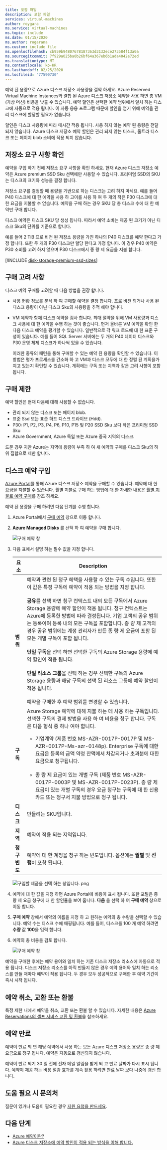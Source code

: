 ```yaml
---
title: 포함 파일
description: 포함 파일
services: virtual-machines
author: roygara
ms.service: virtual-machines
ms.topic: include
ms.date: 01/15/2020
ms.author: rogarana
ms.custom: include file
ms.openlocfilehash: cb959b94807678187363d3132ece273584f13a0a
ms.sourcegitcommit: 7f929a025ba0b26bf64a367eb6b1ada4042e72ed
ms.translationtype: MT
ms.contentlocale: ko-KR
ms.lasthandoff: 02/25/2020
ms.locfileid: "77590730"
---
```

예약 된 용량으로 Azure 디스크 저장소 사용량을 절약 하세요. Azure Reserved Virtual Machine Instances와 결합 된 Azure 디스크 저장소 예약을 사용 하면 총 VM (가상 머신) 비용을 낮출 수 있습니다. 예약 할인은 선택한 예약 범위에서 일치 하는 디스크에 자동으로 적용 됩니다. 이 자동 응용 프로그램 때문에 할인을 얻기 위해 예약을 관리 디스크에 할당할 필요가 없습니다.

할인은 디스크 사용량에 따라 매시간 적용 됩니다. 사용 하지 않는 예약 된 용량은 전달 되지 않습니다. Azure 디스크 저장소 예약 할인은 관리 되지 않는 디스크, 울트라 디스크 또는 페이지 blob 소비에 적용 되지 않습니다.

## <a name="determine-your-storage-needs"></a>저장소 요구 사항 확인

예약을 구입 하기 전에 저장소 요구 사항을 확인 하세요. 현재 Azure 디스크 저장소 예약은 Azure premium SSD Sku 선택에만 사용할 수 있습니다. 프리미엄 SSD의 SKU는 디스크의 크기와 성능을 결정 합니다.

저장소 요구를 결정할 때 용량을 기반으로 하는 디스크는 고려 하지 마세요. 예를 들어 P40 디스크에 대 한 예약을 사용 하 고이를 사용 하 여 두 개의 작은 P30 디스크에 대 한 요금을 지불할 수 없습니다. 예약을 구매 하는 경우 SKU 당 총 디스크 수에 대 한 예약만 구매 합니다.

디스크 예약은 디스크 SKU 당 생성 됩니다. 따라서 예약 소비는 제공 된 크기가 아닌 디스크 Sku의 단위를 기준으로 합니다.

예를 들어 2 TiB 프로 비전 된 저장소 용량을 가진 하나의 P40 디스크를 예약 한다고 가정 합니다. 또한 두 개의 P30 디스크만 할당 한다고 가정 합니다. 이 경우 P40 예약은 P30 소비를 고려 하지 않으며 P30 디스크에서 종 량 제 요금을 지불 합니다.
<br/>
<br/>
[!INCLUDE [disk-storage-premium-ssd-sizes](disk-storage-premium-ssd-sizes.md)]

## <a name="purchase-considerations"></a>구매 고려 사항

디스크 예약 구매를 고려할 때 다음 방법을 권장 합니다.

- 사용 현황 정보를 분석 하 여 구매할 예약을 결정 합니다. 프로 비전 되거나 사용 된 디스크 용량이 아닌 디스크 Sku의 사용량을 추적 해야 합니다.
- VM 예약과 함께 디스크 예약을 검사 합니다. 최대 절약을 위해 VM 사용량과 디스크 사용에 대 한 예약을 수행 하는 것이 좋습니다. 먼저 올바른 VM 예약을 확인 한 다음 디스크 예약을 평가할 수 있습니다. 일반적으로 각 워크 로드에 대 한 표준 구성이 있습니다. 예를 들어 SQL Server 서버에는 두 개의 P40 데이터 디스크와 P30 운영 체제 디스크가 하나씩 있을 수 있습니다.
  
  이러한 종류의 패턴을 통해 구매할 수 있는 예약 된 용량을 확인할 수 있습니다. 이 방법은 평가 프로세스를 간소화 하 고 VM과 디스크 모두에 대 한 정렬 된 계획을가지고 있는지 확인할 수 있습니다. 계획에는 구독 또는 지역과 같은 고려 사항이 포함 됩니다.

## <a name="purchase-restrictions"></a>구매 제한

예약 할인은 현재 다음에 대해 사용할 수 없습니다.

- 관리 되지 않는 디스크 또는 페이지 blob.
- 표준 Ssd 또는 표준 하드 디스크 드라이브 (Hdd).
- P30: P1, P2, P3, P4, P6, P10, P15 및 P20 SSD Sku 보다 작은 프리미엄 SSD Sku
- Azure Government, Azure 독일 또는 Azure 중국 지역의 디스크.

드문 경우 지만 Azure는 지역에 용량이 부족 하 여 새 예약의 구매를 디스크 Sku의 하위 집합으로 제한 합니다.

## <a name="buy-a-disk-reservation"></a>디스크 예약 구입

[Azure Portal](https://portal.azure.com/)를 통해 Azure 디스크 저장소 예약을 구매할 수 있습니다. 예약에 대 한 요금을 지불할 수 있습니다. 월별 지불로 구매 하는 방법에 대 한 자세한 내용은 [월별 지불로 예약 구매](../articles/cost-management-billing/reservations/monthly-payments-reservations.md)를 참조 하세요.

예약 된 용량을 구매 하려면 다음 단계를 수행 합니다.

1. Azure Portal에서 [구매 예약](https://portal.azure.com/#blade/Microsoft_Azure_Reservations/CreateBlade/referrer/Browse_AddCommand) 창으로 이동 합니다.

1. **Azure Managed Disks** 를 선택 하 여 예약을 구매 합니다.

    ![구매 예약 창](media/disks-reserved-capacity/disks-reserved-purchase-reservation.png) 

1. 다음 표에서 설명 하는 필수 값을 지정 합니다.

   |요소  |Description  |
   |---------|---------|
   |**범위**   |  예약과 관련 된 청구 혜택을 사용할 수 있는 구독 수입니다. 또한이 값은 특정 구독에 예약이 적용 되는 방법을 지정 합니다. <br/><br/> **공유**를 선택 하면 청구 컨텍스트 내의 모든 구독에서 Azure Storage 용량에 예약 할인이 적용 됩니다. 청구 컨텍스트는 Azure에 등록한 방법에 따라 결정됩니다. 기업 고객의 공유 범위는 등록이며 등록 내의 모든 구독을 포함합니다. 종 량 제 고객의 경우 공유 범위에는 계정 관리자가 만든 종 량 제 요금이 포함 된 모든 개별 구독이 포함 됩니다.  <br/><br/>  **단일 구독**을 선택 하면 선택한 구독의 Azure Storage 용량에 예약 할인이 적용 됩니다. <br/><br/> **단일 리소스 그룹**을 선택 하는 경우 선택한 구독의 Azure Storage 용량과 해당 구독의 선택 된 리소스 그룹에 예약 할인이 적용 됩니다. <br/><br/> 예약을 구매한 후 예약 범위를 변경할 수 있습니다.  |
   |**구독**  | Azure Storage 예약에 대해 지불 하는 데 사용 하는 구독입니다. 선택한 구독의 결제 방법을 사용 하 여 비용을 청구 합니다. 구독은 다음 형식 중 하나 여야 합니다.<br/><ul><li> 기업계약 (제품 번호 MS-AZR-0017P-0017P 및 MS-AZR-0017P-Ms-azr-0148p). Enterprise 구독에 대한 요금은 등록의 금액 약정 잔액에서 차감되거나 초과분에 대한 요금으로 청구됩니다.</li><br/><li>종 량 제 요금이 있는 개별 구독 (제품 번호 MS-AZR-0017P-0003P 및 MS-AZR-0017P-0023P). 종 량 제 요금이 있는 개별 구독의 경우 요금 청구는 구독에 대 한 신용 카드 또는 청구서 지불 방법으로 청구 됩니다.</li></ul>    |
   | **디스크** | 만들려는 SKU입니다. |
   | **지역** | 예약이 적용 되는 지역입니다. |
   | **청구 빈도** | 예약에 대 한 계정을 청구 하는 빈도입니다. 옵션에는 **월별** 및 **선행**이 포함 됩니다. |

    ![구입할 제품을 선택 하는 창입니다. png](media/disks-reserved-capacity/premium-ssd-reserved-purchase-selection.png)

1. 예약에 대 한 값을 지정 하면 Azure Portal에 비용이 표시 됩니다. 또한 포털은 종 량 제 요금 청구에 대 한 할인율을 보여 줍니다. **다음** 을 선택 하 여 **구매 예약** 창으로 이동 합니다.

1. **구매 예약** 창에서 예약의 이름을 지정 하 고 원하는 예약의 총 수량을 선택할 수 있습니다. 예약 수는 디스크 수에 매핑됩니다. 예를 들어, 디스크를 100 개 예약 하려면 **수량** 값 **100**을 입력 합니다.

1. 예약의 총 비용을 검토 합니다.

    ![구매 예약 창](media/disks-reserved-capacity/premium-ssd-reserved-selecting-sku-total-purchase.png)

예약을 구매한 후에는 예약 용어와 일치 하는 기존 디스크 저장소 리소스에 자동으로 적용 됩니다. 디스크 저장소 리소스를 아직 만들지 않은 경우 예약 용어와 일치 하는 리소스를 만들 때마다 예약이 적용 됩니다. 두 경우 모두 성공적으로 구매한 후 예약 기간이 즉시 시작 됩니다.

## <a name="cancel-exchange-or-refund-reservations"></a>예약 취소, 교환 또는 환불

특정 제한 내에서 예약을 취소, 교환 또는 환불 할 수 있습니다. 자세한 내용은 [Azure Reservations의 셀프 서비스 교환 및 환불](https://docs.microsoft.com/azure/cost-management-billing/reservations/exchange-and-refund-azure-reservations)을 참조하세요.

## <a name="expiration-of-a-reservation"></a>예약 만료

예약이 만료 되 면 해당 예약에서 사용 하는 모든 Azure 디스크 저장소 용량은 종 량 제 요금으로 청구 됩니다. 예약은 자동으로 갱신되지 않습니다.

예약이 만료 되기 30 일 전에 전자 메일 알림을 받게 되 고 만료 날짜가 다시 표시 됩니다. 예약이 제공 하는 비용 절감 효과를 계속 활용 하려면 만료 날짜 보다 나중에 갱신 합니다.

## <a name="need-help-contact-us"></a>도움 필요 시 문의처

질문이 있거나 도움이 필요한 경우 [지원 요청을 만드세요](https://go.microsoft.com/fwlink/?linkid=2083458).

## <a name="next-steps"></a>다음 단계

- [Azure 예약이란?](../articles/cost-management-billing/reservations/save-compute-costs-reservations.md)
- [Azure 디스크 저장소에 예약 할인이 적용 되는 방식을 이해 합니다.](../articles/cost-management-billing/reservations/understand-disk-reservations.md)
